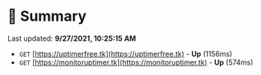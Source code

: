# 📖 Summary
Last updated: **9/27/2021, 10:25:15 AM**

- `GET` [https://uptimerfree.tk](https://uptimerfree.tk) - **Up** (1156ms)
- `GET` [https://monitoruptimer.tk](https://monitoruptimer.tk) - **Up** (574ms)
